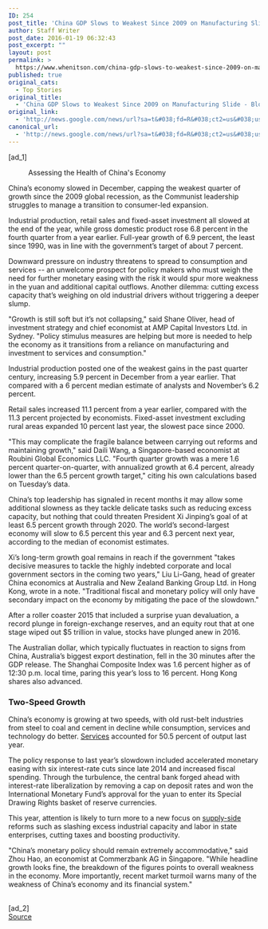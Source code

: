 ```yaml
---
ID: 254
post_title: 'China GDP Slows to Weakest Since 2009 on Manufacturing Slide &#8211; Bloomberg'
author: Staff Writer
post_date: 2016-01-19 06:32:43
post_excerpt: ""
layout: post
permalink: >
  https://www.whenitson.com/china-gdp-slows-to-weakest-since-2009-on-manufacturing-slide-bloomberg/
published: true
original_cats:
  - Top Stories
original_title:
  - 'China GDP Slows to Weakest Since 2009 on Manufacturing Slide - Bloomberg'
original_link:
  - 'http://news.google.com/news/url?sa=t&#038;fd=R&#038;ct2=us&#038;usg=AFQjCNG3LyLaps2YdlrqFXOyo0GbCQHl5w&#038;clid=c3a7d30bb8a4878e06b80cf16b898331&#038;cid=52779031304565&#038;ei=i9idVvixDMq4wAGI46KQAw&#038;url=http://www.bloomberg.com/news/articles/2016-01-19/china-s-gdp-misses-estimates-as-stimulus-struggles-for-traction'
canonical_url:
  - 'http://news.google.com/news/url?sa=t&#038;fd=R&#038;ct2=us&#038;usg=AFQjCNG3LyLaps2YdlrqFXOyo0GbCQHl5w&#038;clid=c3a7d30bb8a4878e06b80cf16b898331&#038;cid=52779031304565&#038;ei=i9idVvixDMq4wAGI46KQAw&#038;url=http://www.bloomberg.com/news/articles/2016-01-19/china-s-gdp-misses-estimates-as-stimulus-struggles-for-traction'
---
```

 [ad_1]
<br><div readability="133.0567315834"> <figure class="inline-video inline-media center" data-bmmr-id="oTElcSkXRAOXHpVkirH1Ig" data-id="249429076" readability="-24"> <figcaption class="inline-media__info" readability="-23"><p>Assessing the Health of China's Economy</p>  </figcaption></figure><p>China’s economy slowed in December, capping the weakest quarter of growth since the 2009 global recession, as the Communist leadership struggles to manage a transition to consumer-led expansion.</p><p>Industrial production, retail sales and fixed-asset investment all slowed at the end of the year, while gross domestic product rose 6.8 percent in the fourth quarter from a year earlier. Full-year growth of 6.9 percent, the least since 1990, was in line with the government’s target of about 7 percent.</p><p>Downward pressure on industry threatens to spread to consumption and services -- an unwelcome prospect for policy makers who must weigh the need for further monetary easing with the risk it would spur more weakness in the yuan and additional capital outflows. Another dilemma: cutting excess capacity that’s weighing on old industrial drivers without triggering a deeper slump.</p><p>"Growth is still soft but it’s not collapsing," said Shane Oliver, head of investment strategy and chief economist at AMP Capital Investors Ltd. in Sydney. "Policy stimulus measures are helping but more is needed to help the economy as it transitions from a reliance on manufacturing and investment to services and consumption."</p><p>Industrial production posted one of the weakest gains in the past quarter century, increasing 5.9 percent in December from a year earlier. That compared with a 6 percent median estimate of analysts and November’s 6.2 percent. </p><p>Retail sales increased 11.1 percent from a year earlier, compared with the 11.3 percent projected by economists. Fixed-asset investment excluding rural areas expanded 10 percent last year, the slowest pace since 2000.</p><figure class="inline-image inline-media center ">  </figure><p>"This may complicate the fragile balance between carrying out reforms and maintaining growth," said Daili Wang, a Singapore-based economist at Roubini Global Economics LLC. "Fourth quarter growth was a mere 1.6 percent quarter-on-quarter, with annualized growth at 6.4 percent, already lower than the 6.5 percent growth target," citing his own calculations based on Tuesday’s data.</p><p>China’s top leadership has signaled in recent months it may allow some additional slowness as they tackle delicate tasks such as reducing excess capacity, but nothing that could threaten President Xi Jinping’s goal of at least 6.5 percent growth through 2020. The world’s second-largest economy will slow to 6.5 percent this year and 6.3 percent next year, according to the median of economist estimates. </p><p>Xi’s long-term growth goal remains in reach if the government "takes decisive measures to tackle the highly indebted corporate and local government sectors in the coming two years," Liu Li-Gang, head of greater China economics at Australia and New Zealand Banking Group Ltd. in Hong Kong, wrote in a note. "Traditional fiscal and monetary policy will only have secondary impact on the economy by mitigating the pace of the slowdown."</p><figure class="inline-image inline-media center ">  </figure><p>After a roller coaster 2015 that included a surprise yuan devaluation, a record plunge in foreign-exchange reserves, and an equity rout that at one stage wiped out $5 trillion in value, stocks have plunged anew in 2016. </p><p>The Australian dollar, which typically fluctuates in reaction to signs from China, Australia’s biggest export destination, fell in the 30 minutes after the GDP release. The Shanghai Composite Index was 1.6 percent higher as of 12:30 p.m. local time, paring this year’s loss to 16 percent. Hong Kong shares also advanced.</p><h3>Two-Speed Growth</h3><p>China’s economy is growing at two speeds, with old rust-belt industries from steel to coal and cement in decline while consumption, services and technology do better. <a itemscope="itemscope" itemprop="StoryLink" href="http://www.bloomberg.com/news/articles/2016-01-19/china-gets-more-than-ever-from-services-just-not-enough" title="China Gets More Than Ever From Services, Just Not Enough" data-tracker-action="click" data-tracker-category="recirc" data-tracker-label="inline_link.01"><meta itemprop="active" content="true"/><meta itemprop="type" content="StoryLink"/><meta itemprop="suid" content="O16MCT6JTSE8"/>Services</a> accounted for 50.5 percent of output last year.</p><p>The policy response to last year’s slowdown included accelerated monetary easing with six interest-rate cuts since late 2014 and increased fiscal spending. Through the turbulence, the central bank forged ahead with interest-rate liberalization by removing a cap on deposit rates and won the International Monetary Fund’s approval for the yuan to enter its Special Drawing Rights basket of reserve currencies.</p><p>This year, attention is likely to turn more to a new focus on <a itemscope="itemscope" itemprop="StoryLink" href="http://www.bloomberg.com/news/articles/2015-12-13/the-great-china-supply-side-revolution-communists-change-tack" title="The Great China Supply-Side Revolution? Communists Change Tack" data-tracker-action="click" data-tracker-category="recirc" data-tracker-label="inline_link.02"><meta itemprop="active" content="true"/><meta itemprop="type" content="StoryLink"/><meta itemprop="suid" content="NZAU6T6JTSE8"/>supply-side</a> reforms such as slashing excess industrial capacity and labor in state enterprises, cutting taxes and boosting productivity. </p><p>"China’s monetary policy should remain extremely accommodative," said Zhou Hao, an economist at Commerzbank AG in Singapore. "While headline growth looks fine, the breakdown of the figures points to overall weakness in the economy. More importantly, recent market turmoil warns many of the weakness of China’s economy and its financial system."</p> </div>
<br>[ad_2]
<br><a href="http://news.google.com/news/url?sa=t&#038;fd=R&#038;ct2=us&#038;usg=AFQjCNG3LyLaps2YdlrqFXOyo0GbCQHl5w&#038;clid=c3a7d30bb8a4878e06b80cf16b898331&#038;cid=52779031304565&#038;ei=i9idVvixDMq4wAGI46KQAw&#038;url=http://www.bloomberg.com/news/articles/2016-01-19/china-s-gdp-misses-estimates-as-stimulus-struggles-for-traction">Source </a>